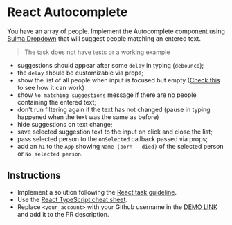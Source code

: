 # React Autocomplete

You have an array of people. Implement the Autocomplete component
using [Bulma Dropdown](https://bulma.io/documentation/components/dropdown/)
that will suggest people matching an entered text.

> The task does not have tests or a working example

+ suggestions should appear after some `delay` in typing (`debounce`);
+ the `delay` should be customizable via props;
+ show the list of all people when input is focused but empty ([Check this](https://mui.com/material-ui/react-autocomplete/#combo-box) to see how it can work)
+ show `No matching suggestions` message if there are no people containing the entered text;
+ don't run filtering again if the text has not changed (pause in typing happened when the text was the same as before)
+ hide suggestions on text change;
+ save selected suggestion text to the input on click and close the list;
+ pass selected person to the `onSelected` callback passed via props;
+ add an `h1` to the `App` showing `Name (born - died)` of the selected person or `No selected person`.

## Instructions

- Implement a solution following the [React task guideline](https://github.com/mate-academy/react_task-guideline#react-tasks-guideline).
- Use the [React TypeScript cheat sheet](https://mate-academy.github.io/fe-program/js/extra/react-typescript).
- Replace `<your_account>` with your Github username in the [DEMO LINK](https://<your_account>.github.io/react_autocomplete/) and add it to the PR description.
